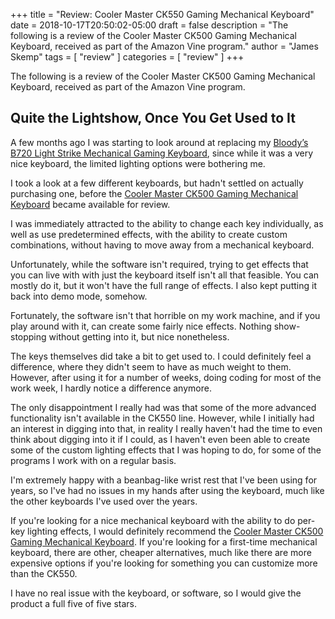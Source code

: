 +++
title = "Review: Cooler Master CK550 Gaming Mechanical Keyboard"
date = 2018-10-17T20:50:02-05:00
draft = false
description = "The following is a review of the Cooler Master CK500 Gaming Mechanical Keyboard, received as part of the Amazon Vine program."
author = "James Skemp"
tags = [ "review" ]
categories = [ "review" ]
+++

The following is a review of the Cooler Master CK500 Gaming Mechanical Keyboard, received as part of the Amazon Vine program.

## Quite the Lightshow, Once You Get Used to It
A few months ago I was starting to look around at replacing my [Bloody’s B720 Light Strike Mechanical Gaming Keyboard][bloody], since while it was a very nice keyboard, the limited lighting options were bothering me.

I took a look at a few different keyboards, but hadn't settled on actually purchasing one, before the [Cooler Master CK500 Gaming Mechanical Keyboard][review] became available for review.

I was immediately attracted to the ability to change each key individually, as well as use predetermined effects, with the ability to create custom combinations, without having to move away from a mechanical keyboard.

Unfortunately, while the software isn't required, trying to get effects that you can live with with just the keyboard itself isn't all that feasible. You can mostly do it, but it won't have the full range of effects. I also kept putting it back into demo mode, somehow.

Fortunately, the software isn't that horrible on my work machine, and if you play around with it, can create some fairly nice effects. Nothing show-stopping without getting into it, but nice nonetheless.

The keys themselves did take a bit to get used to. I could definitely feel a difference, where they didn't seem to have as much weight to them. However, after using it for a number of weeks, doing coding for most of the work week, I hardly notice a difference anymore.

The only disappointment I really had was that some of the more advanced functionality isn't available in the CK550 line. However, while I initially had an interest in digging into that, in reality I really haven't had the time to even think about digging into it if I could, as I haven't even been able to create some of the custom lighting effects that I was hoping to do, for some of the programs I work with on a regular basis.

I'm extremely happy with a beanbag-like wrist rest that I've been using for years, so I've had no issues in my hands after using the keyboard, much like the other keyboards I've used over the years.

If you're looking for a nice mechanical keyboard with the ability to do per-key lighting effects, I would definitely recommend the [Cooler Master CK500 Gaming Mechanical Keyboard][review]. If you're looking for a first-time mechanical keyboard, there are other, cheaper alternatives, much like there are more expensive options if you're looking for something you can customize more than the CK550.

I have no real issue with the keyboard, or software, so I would give the product a full five of five stars.

[review]: https://amzn.to/2RYHJTP
[bloody]: https://amzn.to/2nUh921
